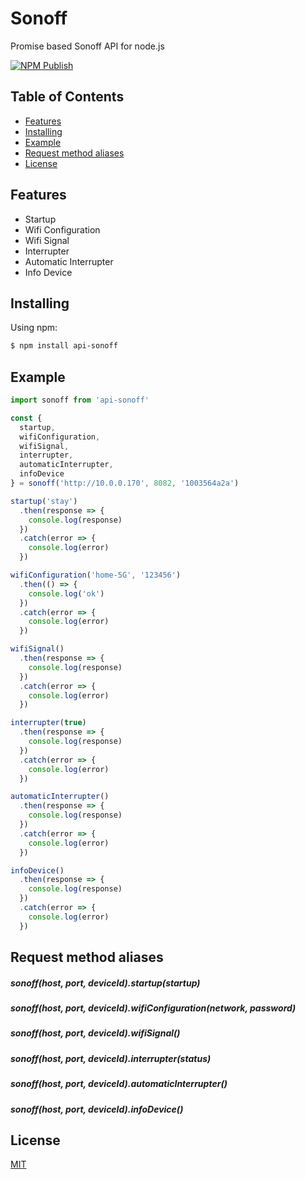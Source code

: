 # Sonoff

Promise based Sonoff API for node.js

[![NPM Publish](https://github.com/lucas-eduardo/api-sonoff/actions/workflows/npm-publish.yml/badge.svg?branch=master)](https://github.com/lucas-eduardo/api-sonoff/actions/workflows/npm-publish.yml)

## Table of Contents

  - [Features](#features)
  - [Installing](#installing)
  - [Example](#example)
  - [Request method aliases](#request-method-aliases)
  - [License](#license)

## Features

- Startup
- Wifi Configuration
- Wifi Signal
- Interrupter
- Automatic Interrupter
- Info Device


## Installing

Using npm:

```bash
$ npm install api-sonoff
```

## Example

```js
import sonoff from 'api-sonoff'

const {
  startup,
  wifiConfiguration,
  wifiSignal,
  interrupter,
  automaticInterrupter,
  infoDevice
} = sonoff('http://10.0.0.170', 8082, '1003564a2a')

startup('stay')
  .then(response => {
    console.log(response)
  })
  .catch(error => {
    console.log(error)
  })

wifiConfiguration('home-5G', '123456')
  .then(() => {
    console.log('ok')
  })
  .catch(error => {
    console.log(error)
  })

wifiSignal()
  .then(response => {
    console.log(response)
  })
  .catch(error => {
    console.log(error)
  })

interrupter(true)
  .then(response => {
    console.log(response)
  })
  .catch(error => {
    console.log(error)
  })

automaticInterrupter()
  .then(response => {
    console.log(response)
  })
  .catch(error => {
    console.log(error)
  })

infoDevice()
  .then(response => {
    console.log(response)
  })
  .catch(error => {
    console.log(error)
  })
```

## Request method aliases

##### sonoff(host, port, deviceId).startup(startup)
##### sonoff(host, port, deviceId).wifiConfiguration(network, password)
##### sonoff(host, port, deviceId).wifiSignal()
##### sonoff(host, port, deviceId).interrupter(status)
##### sonoff(host, port, deviceId).automaticInterrupter()
##### sonoff(host, port, deviceId).infoDevice()

## License

[MIT](LICENSE)
